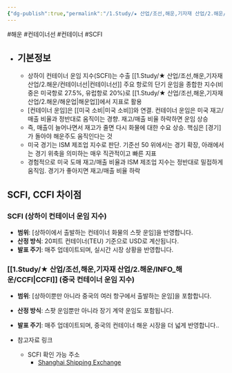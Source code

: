 ```yaml
---
{"dg-publish":true,"permalink":"/1.Study/★ 산업/조선,해운,기자재 산업/2.해운/INFO_해운/SCFI/","created":"2024-11-20T21:02:29.339+09:00","updated":"2025-06-03T20:07:21.748+09:00"}
---
```


#해운  #컨테이너선 #컨테이너 #SCFI 

- ## 기본정보
	- 상하이 컨테이너 운임 지수(SCFI)는 수출 [[1.Study/★ 산업/조선,해운,기자재 산업/2.해운/컨테이너선\|컨테이너선]] 주요 항로의 단기 운임을 종합한 지수(비중은 미국항로 27.5%, 유럽항로 20%)로 [[1.Study/★ 산업/조선,해운,기자재 산업/2.해운/해운업\|해운업]]에서 지표로 활용
	- [컨테이너 운임]은 [[미국 소비\|미국 소비]]와 연결. 컨테이너 운임은 미국 재고/매출 비율과 정반대로 움직이는 경향. 재고/매출 비율 하락하면 운임 상승
	- 즉, 매출이 늘어나면서 재고가 줄면 다시 화물에 대한 수요 상승. 핵심은 [경기]가 돌아야 해운주도 움직인다는 것
	- 미국 경기는 ISM 제조업 지수로 판단. 기준선 50 위에서는 경기 확장, 아래에서는 경기 위축을 의미하는 매우 직관적이고 빠른 지표
	- 경험적으로 미국 도매 재고/매출 비율과 ISM 제조업 지수는 정반대로 밀접하게 움직임. 경기가 좋아지면 재고/매출 비율 하락

## **SCFI**, **CCFI** 차이점

### SCFI (상하이 컨테이너 운임 지수)

- **범위**: [상하이에서 출발하는 컨테이너 화물의 스팟 운임]을 반영합니다.
- **산정 방식**: 20피트 컨테이너(TEU) 기준으로 USD로 계산됩니다.
- **발표 주기**: 매주 업데이트되며, 실시간 시장 상황을 반영합니다.

### [[1.Study/★ 산업/조선,해운,기자재 산업/2.해운/INFO_해운/CCFI\|CCFI]] (중국 컨테이너 운임 지수)

- **범위**: [상하이뿐만 아니라 중국의 여러 항구에서 출발하는 운임]을 포함합니다.
- **산정 방식**: 스팟 운임뿐만 아니라 장기 계약 운임도 포함됩니다.
- **발표 주기**: 매주 업데이트되며, 중국의 컨테이너 해운 시장을 더 넓게 반영합니다..


- 참고자료 링크
	- SCFI 확인 가능 주소
		- [Shanghai Shipping Exchange](https://en.sse.net.cn/indices/scfinew.jsp)

